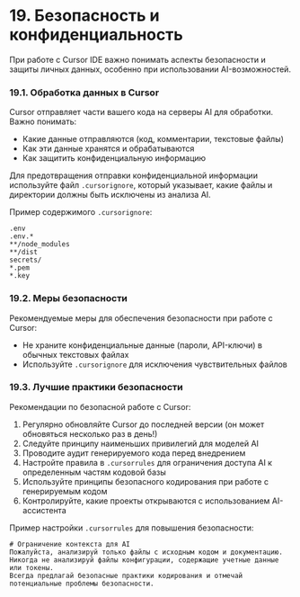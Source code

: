 # 19. Безопасность и конфиденциальность


При работе с Cursor IDE важно понимать аспекты безопасности и защиты личных данных, особенно при использовании AI-возможностей.

### 19.1. Обработка данных в Cursor

Cursor отправляет части вашего кода на серверы AI для обработки. Важно понимать:

- Какие данные отправляются (код, комментарии, текстовые файлы)
- Как эти данные хранятся и обрабатываются
- Как защитить конфиденциальную информацию

Для предотвращения отправки конфиденциальной информации используйте файл `.cursorignore`, который указывает, какие файлы и директории должны быть исключены из анализа AI.

Пример содержимого `.cursorignore`:
```
.env
.env.*
**/node_modules
**/dist
secrets/
*.pem
*.key
```

### 19.2. Меры безопасности

Рекомендуемые меры для обеспечения безопасности при работе с Cursor:

- Не храните конфиденциальные данные (пароли, API-ключи) в обычных текстовых файлах
- Используйте `.cursorignore` для исключения чувствительных файлов

### 19.3. Лучшие практики безопасности

Рекомендации по безопасной работе с Cursor:

1. Регулярно обновляйте Cursor до последней версии (он может обновяться несколько раз в день!)
2. Следуйте принципу наименьших привилегий для моделей AI
3. Проводите аудит генерируемого кода перед внедрением
4. Настройте правила в `.cursorrules` для ограничения доступа AI к определенным частям кодовой базы
5. Используйте принципы безопасного кодирования при работе с генерируемым кодом
6. Контролируйте, какие проекты открываются с использованием AI-ассистента

Пример настройки `.cursorrules` для повышения безопасности:
```
# Ограничение контекста для AI
Пожалуйста, анализируй только файлы с исходным кодом и документацию.
Никогда не анализируй файлы конфигурации, содержащие учетные данные или токены.
Всегда предлагай безопасные практики кодирования и отмечай потенциальные проблемы безопасности.
```

